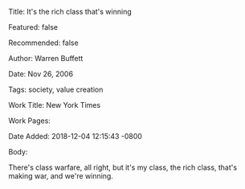 Title: It's the rich class that's winning

Featured: false

Recommended: false

Author: Warren Buffett

Date: Nov 26, 2006

Tags: society, value creation

Work Title: New York Times

Work Pages:  

Date Added: 2018-12-04 12:15:43 -0800

Body:

There's class warfare, all right, but it's my class, the rich class, that's making war, and we're winning. 


